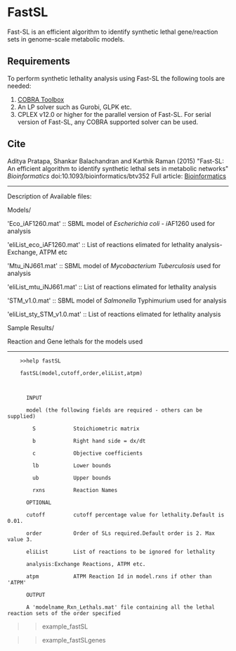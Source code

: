 # FastSL
Fast-SL is an efficient algorithm to identify synthetic lethal gene/reaction sets in  genome-scale metabolic models.

## Requirements
To perform synthetic lethality analysis using Fast-SL the following tools are needed:
1. [COBRA Toolbox](http://opencobra.github.io/cobratoolbox/)
2. An LP solver such as Gurobi, GLPK etc.
3. CPLEX v12.0 or higher for the parallel version of Fast-SL. For serial version of Fast-SL, any COBRA supported solver can be used.

## Cite
Aditya Pratapa, Shankar Balachandran and Karthik Raman (2015) "Fast-SL: An efficient algorithm to identify synthetic lethal sets in metabolic networks" _Bioinformatics_ doi:10.1093/bioinformatics/btv352
Full article: [Bioinformatics](http://bioinformatics.oxfordjournals.org/content/early/2015/06/16/bioinformatics.btv352.short)

__________________________________________________________________________

Description of Available files:

Models/

'Eco_iAF1260.mat' :: SBML model of *Escherichia coli* - *i*AF1260 used for analysis 

'eliList_eco_iAF1260.mat' :: List of reactions elimated for lethality analysis- Exchange, ATPM etc



'Mtu_iNJ661.mat' :: SBML model of *Mycobacterium Tuberculosis* used for analysis 

'eliList_mtu_iNJ661.mat' :: List of reactions elimated for lethality analysis



'STM_v1.0.mat' :: SBML model of *Salmonella* Typhimurium used for analysis 

'eliList_sty_STM_v1.0.mat' :: List of reactions elimated for lethality analysis





Sample Results/

Reaction and Gene lethals for the models used

__________________________________________________________________________







        >>help fastSL
        
        fastSL(model,cutoff,order,eliList,atpm) 
        
          
        
          INPUT
        
          model (the following fields are required - others can be supplied)       
        
            S            Stoichiometric matrix
        
            b            Right hand side = dx/dt
        
            c            Objective coefficients
        
            lb           Lower bounds
        
            ub           Upper bounds
        
            rxns         Reaction Names
        
          OPTIONAL
        
          cutoff         cutoff percentage value for lethality.Default is 0.01.
        
          order          Order of SLs required.Default order is 2. Max value 3.
        
          eliList        List of reactions to be ignored for lethality
        
          analysis:Exchange Reactions, ATPM etc.
        
          atpm           ATPM Reaction Id in model.rxns if other than 'ATPM'
        
          OUTPUT
        
          A 'modelname_Rxn_Lethals.mat' file containing all the lethal reaction sets of the order specified



>>example_fastSL

>>example_fastSLgenes







